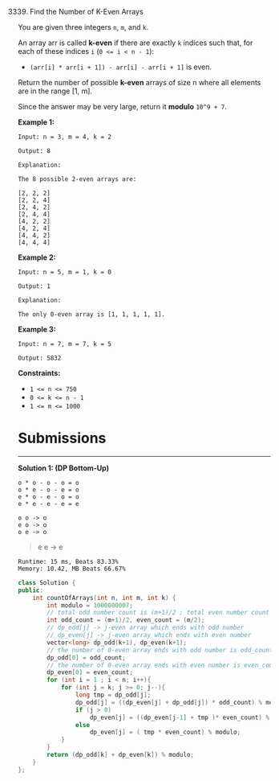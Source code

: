 3339. Find the Number of K-Even Arrays

You are given three integers `n`, `m`, and `k`.

An array arr is called **k-even** if there are exactly `k` indices such that, for each of these indices `i` (`0 <= i < n - 1`):

* `(arr[i] * arr[i + 1]) - arr[i] - arr[i + 1]` is even.

Return the number of possible **k-even** arrays of size n where all elements are in the range [1, m].

Since the answer may be very large, return it **modulo** `10^9 + 7`.

 

**Example 1:**
```
Input: n = 3, m = 4, k = 2

Output: 8

Explanation:

The 8 possible 2-even arrays are:

[2, 2, 2]
[2, 2, 4]
[2, 4, 2]
[2, 4, 4]
[4, 2, 2]
[4, 2, 4]
[4, 4, 2]
[4, 4, 4]
```

**Example 2:**
```
Input: n = 5, m = 1, k = 0

Output: 1

Explanation:

The only 0-even array is [1, 1, 1, 1, 1].
```

**Example 3:**
```
Input: n = 7, m = 7, k = 5

Output: 5832
```
 

**Constraints:**

* `1 <= n <= 750`
* `0 <= k <= n - 1`
* `1 <= m <= 1000`

# Submissions
---
**Solution 1: (DP Bottom-Up)**

    o * o - o - o = o
    o * e - o - e = o
    e * o - e - o = o
    e * e - e - e = e

    o o -> o
    e o -> o
    o e -> o
 >  e e -> e

```
Runtime: 15 ms, Beats 83.33%
Memory: 10.42, MB Beats 66.67%
```
```c++
class Solution {
public:
    int countOfArrays(int n, int m, int k) {
        int modulo = 1000000007;
        // total odd number count is (m+1)/2 ; total even number count is (m/2)
        int odd_count = (m+1)/2, even_count = (m/2);
        // dp_odd[j] -> j-even array which ends with odd number
        // dp_even[j] -> j-even array which ends with even number
        vector<long> dp_odd(k+1), dp_even(k+1);
        // the number of 0-even array ends with odd number is odd_count
        dp_odd[0] = odd_count;
        // the number of 0-even array ends with even number is even_count
        dp_even[0] = even_count;
        for (int i = 1 ; i < n; i++){
            for (int j = k; j >= 0; j--){
                long tmp = dp_odd[j];
                dp_odd[j] = ((dp_even[j] + dp_odd[j]) * odd_count) % modulo;
                if (j > 0)
                    dp_even[j] = ((dp_even[j-1] + tmp )* even_count) % modulo;
                else
                    dp_even[j] = ( tmp * even_count) % modulo;
            }
        }
        return (dp_odd[k] + dp_even[k]) % modulo;
    }
};
```
